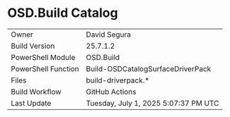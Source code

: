 ﻿# OSD.Build Catalog

| | |
|-|-|
| Owner | David Segura |
| Build Version | 25.7.1.2 |
| PowerShell Module | OSD.Build |
| PowerShell Function | Build-OSDCatalogSurfaceDriverPack |
| Files | build-driverpack.* |
| Build Workflow | GitHub Actions |
| Last Update | Tuesday, July 1, 2025 5:07:37 PM UTC |
